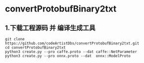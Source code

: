 # convertProtobufBinary2txt

## 1.下载工程源码 并 编译生成工具
````
git clone https://github.com/codeArtistDbs/convertProtobufBinary2txt.git
cd convertProtobufBinary2txt
python3 create.py --pro caffe.proto --dat caffe::NetParameter 
python3 create.py --pro onnx.proto --dat  onnx::ModelProto
````
